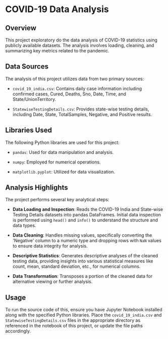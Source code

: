 # COVID-19 Data Analysis



## Overview

This project exploratory do the data analysis of COVID-19 statistics using publicly available datasets. The analysis involves loading, cleaning, and summarizing key metrics related to the pandemic.



## Data Sources

The analysis of this project utilizes data from two primary sources:

* `covid_19_india.csv`: Contains daily case information including confirmed cases, Cured, Deaths, Sno, Date, Time, and State/UnionTerritory.

* `StatewiseTestingDetails.csv`: Provides state-wise testing details, including Date, State, TotalSamples, Negative, and Positive results.



## Libraries Used

The following Python libraries are used for this project:

* `pandas`: Used for data manipulation and analysis.

* `numpy`: Employed for numerical operations.

* `matplotlib.pyplot`: Utilized for data visualization.



## Analysis Highlights

The project performs several key analytical steps:

* **Data Loading and Inspection**: Reads the COVID-19 India and State-wise Testing Details datasets into pandas DataFrames. Initial data inspection is performed using `head()` and `info()` to understand the structure and data types.

* **Data Cleaning**: Handles missing values, specifically converting the 'Negative' column to a numeric type and dropping rows with `NaN` values to ensure data integrity for analysis.

* **Descriptive Statistics**: Generates descriptive analyses of the cleaned testing data, providing insights into various statistical measures like count, mean, standard deviation, etc., for numerical columns.

* **Data Transformation**: Transposes a portion of the cleaned data for alternative viewing or further analysis.



## Usage

To run the source code of this, ensure you have Jupyter Notebook installed along with the specified Python libraries. Place the `covid_19_india.csv` and `StatewiseTestingDetails.csv` files in the appropriate directory as referenced in the notebook of this project, or update the file paths accordingly.
